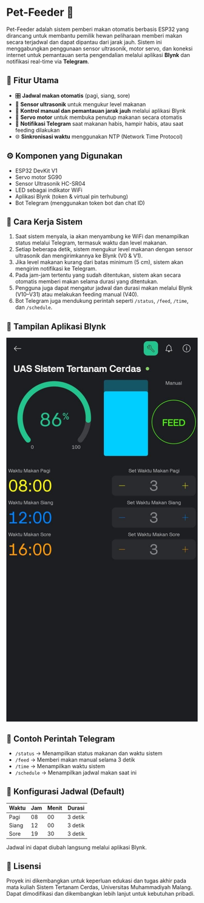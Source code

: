 # Pet-Feeder 🐾

Pet-Feeder adalah sistem pemberi makan otomatis berbasis ESP32 yang dirancang untuk membantu pemilik hewan peliharaan memberi makan secara terjadwal dan dapat dipantau dari jarak jauh. Sistem ini menggabungkan penggunaan sensor ultrasonik, motor servo, dan koneksi internet untuk pemantauan serta pengendalian melalui aplikasi **Blynk** dan notifikasi real-time via **Telegram**.

## 🔧 Fitur Utama

- 🎛 **Jadwal makan otomatis** (pagi, siang, sore)
- 📏 **Sensor ultrasonik** untuk mengukur level makanan
- 📲 **Kontrol manual dan pemantauan jarak jauh** melalui aplikasi Blynk
- 🤖 **Servo motor** untuk membuka penutup makanan secara otomatis
- 📡 **Notifikasi Telegram** saat makanan habis, hampir habis, atau saat feeding dilakukan
- 🌐 **Sinkronisasi waktu** menggunakan NTP (Network Time Protocol)

## ⚙️ Komponen yang Digunakan

- ESP32 DevKit V1
- Servo motor SG90
- Sensor Ultrasonik HC-SR04
- LED sebagai indikator WiFi
- Aplikasi Blynk (token & virtual pin terhubung)
- Bot Telegram (menggunakan token bot dan chat ID)

## 🧠 Cara Kerja Sistem

1. Saat sistem menyala, ia akan menyambung ke WiFi dan menampilkan status melalui Telegram, termasuk waktu dan level makanan.
2. Setiap beberapa detik, sistem mengukur level makanan dengan sensor ultrasonik dan mengirimkannya ke Blynk (V0 & V1).
3. Jika level makanan kurang dari batas minimum (5 cm), sistem akan mengirim notifikasi ke Telegram.
4. Pada jam-jam tertentu yang sudah ditentukan, sistem akan secara otomatis memberi makan selama durasi yang ditentukan.
5. Pengguna juga dapat mengatur jadwal dan durasi makan melalui Blynk (V10–V31) atau melakukan feeding manual (V40).
6. Bot Telegram juga mendukung perintah seperti `/status`, `/feed`, `/time`, dan `/schedule`.

## 📱 Tampilan Aplikasi Blynk

![Tampilan Blynk](https://github.com/Sahal29-blip/Pet-Feeder/raw/main/Tampilan%20Aplikasi%20Blynk.jpeg)

## 🧪 Contoh Perintah Telegram

- `/status` → Menampilkan status makanan dan waktu sistem
- `/feed` → Memberi makan manual selama 3 detik
- `/time` → Menampilkan waktu sistem
- `/schedule` → Menampilkan jadwal makan saat ini

## 📝 Konfigurasi Jadwal (Default)

| Waktu     | Jam  | Menit | Durasi |
|-----------|------|-------|--------|
| Pagi      | 08   | 00    | 3 detik |
| Siang     | 12   | 00    | 3 detik |
| Sore      | 19   | 30    | 3 detik |

Jadwal ini dapat diubah langsung melalui aplikasi Blynk.

## 📜 Lisensi

Proyek ini dikembangkan untuk keperluan edukasi dan tugas akhir pada mata kuliah Sistem Tertanam Cerdas, Universitas Muhammadiyah Malang. Dapat dimodifikasi dan dikembangkan lebih lanjut untuk kebutuhan pribadi.
